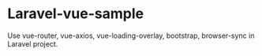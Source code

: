 # Laravel-vue-sample
Use vue-router, vue-axios, vue-loading-overlay, bootstrap, browser-sync in Laravel project.
